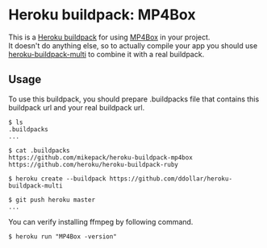 Heroku buildpack: MP4Box
=======================

This is a [Heroku buildpack](http://devcenter.heroku.com/articles/buildpacks) for using [MP4Box](http://gpac.wp.mines-telecom.fr/mp4box/) in your project.  
It doesn't do anything else, so to actually compile your app you should use [heroku-buildpack-multi](https://github.com/ddollar/heroku-buildpack-multi) to combine it with a real buildpack.

Usage
-----
To use this buildpack, you should prepare .buildpacks file that contains this buildpack url and your real buildpack url.  

    $ ls
    .buildpacks
    ...
    
    $ cat .buildpacks
    https://github.com/mikepack/heroku-buildpack-mp4box
    https://github.com/heroku/heroku-buildpack-ruby

    $ heroku create --buildpack https://github.com/ddollar/heroku-buildpack-multi

    $ git push heroku master
    ...

You can verify installing ffmpeg by following command.

    $ heroku run "MP4Box -version"

